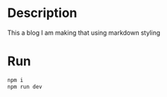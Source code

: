 # Description
This a blog I am making that using markdown styling

# Run

```bash
npm i
npm run dev
```
